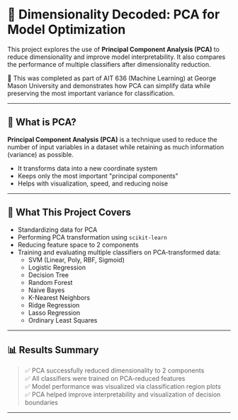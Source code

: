 # 🎯 Dimensionality Decoded: PCA for Model Optimization

This project explores the use of **Principal Component Analysis (PCA)** to reduce dimensionality and improve model interpretability. It also compares the performance of multiple classifiers after dimensionality reduction.

🧪 This was completed as part of AIT 636 (Machine Learning) at George Mason University and demonstrates how PCA can simplify data while preserving the most important variance for classification.

---

## 🧠 What is PCA?

**Principal Component Analysis (PCA)** is a technique used to reduce the number of input variables in a dataset while retaining as much information (variance) as possible.

- It transforms data into a new coordinate system
- Keeps only the most important "principal components"
- Helps with visualization, speed, and reducing noise

---

## 🚀 What This Project Covers

- Standardizing data for PCA
- Performing PCA transformation using `scikit-learn`
- Reducing feature space to 2 components
- Training and evaluating multiple classifiers on PCA-transformed data:
  - SVM (Linear, Poly, RBF, Sigmoid)
  - Logistic Regression
  - Decision Tree
  - Random Forest
  - Naive Bayes
  - K-Nearest Neighbors
  - Ridge Regression
  - Lasso Regression
  - Ordinary Least Squares

---

## 📊 Results Summary

> ✅ PCA successfully reduced dimensionality to 2 components  
> ✅ All classifiers were trained on PCA-reduced features  
> ✅ Model performance was visualized via classification region plots  
> ✅ PCA helped improve interpretability and visualization of decision boundaries

---


